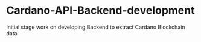 # Cardano-API-Backend-development
Initial stage work on developing Backend to extract Cardano Blockchain data
